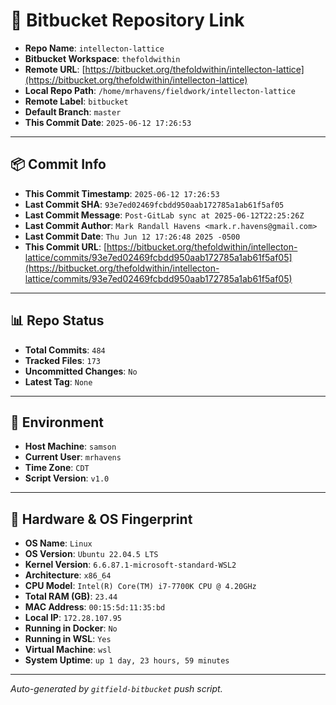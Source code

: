 # 🔗 Bitbucket Repository Link

- **Repo Name**: `intellecton-lattice`
- **Bitbucket Workspace**: `thefoldwithin`
- **Remote URL**: [https://bitbucket.org/thefoldwithin/intellecton-lattice](https://bitbucket.org/thefoldwithin/intellecton-lattice)
- **Local Repo Path**: `/home/mrhavens/fieldwork/intellecton-lattice`
- **Remote Label**: `bitbucket`
- **Default Branch**: `master`
- **This Commit Date**: `2025-06-12 17:26:53`

---

## 📦 Commit Info

- **This Commit Timestamp**: `2025-06-12 17:26:53`
- **Last Commit SHA**: `93e7ed02469fcbdd950aab172785a1ab61f5af05`
- **Last Commit Message**: `Post-GitLab sync at 2025-06-12T22:25:26Z`
- **Last Commit Author**: `Mark Randall Havens <mark.r.havens@gmail.com>`
- **Last Commit Date**: `Thu Jun 12 17:26:48 2025 -0500`
- **This Commit URL**: [https://bitbucket.org/thefoldwithin/intellecton-lattice/commits/93e7ed02469fcbdd950aab172785a1ab61f5af05](https://bitbucket.org/thefoldwithin/intellecton-lattice/commits/93e7ed02469fcbdd950aab172785a1ab61f5af05)

---

## 📊 Repo Status

- **Total Commits**: `484`
- **Tracked Files**: `173`
- **Uncommitted Changes**: `No`
- **Latest Tag**: `None`

---

## 🧭 Environment

- **Host Machine**: `samson`
- **Current User**: `mrhavens`
- **Time Zone**: `CDT`
- **Script Version**: `v1.0`

---

## 🧬 Hardware & OS Fingerprint

- **OS Name**: `Linux`
- **OS Version**: `Ubuntu 22.04.5 LTS`
- **Kernel Version**: `6.6.87.1-microsoft-standard-WSL2`
- **Architecture**: `x86_64`
- **CPU Model**: `Intel(R) Core(TM) i7-7700K CPU @ 4.20GHz`
- **Total RAM (GB)**: `23.44`
- **MAC Address**: `00:15:5d:11:35:bd`
- **Local IP**: `172.28.107.95`
- **Running in Docker**: `No`
- **Running in WSL**: `Yes`
- **Virtual Machine**: `wsl`
- **System Uptime**: `up 1 day, 23 hours, 59 minutes`

---

_Auto-generated by `gitfield-bitbucket` push script._
